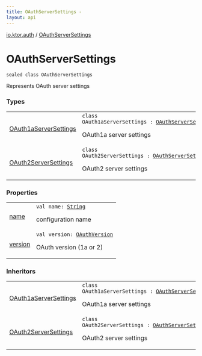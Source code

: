 ```yaml
---
title: OAuthServerSettings - 
layout: api
---
```


<div class='api-docs-breadcrumbs'><a href="../index.html">io.ktor.auth</a> / <a href="./index.html">OAuthServerSettings</a></div>

# OAuthServerSettings

<div class="signature"><code><span class="keyword">sealed</span> <span class="keyword">class </span><span class="identifier">OAuthServerSettings</span></code></div>

Represents OAuth server settings

### Types

<table class="api-docs-table">
<tbody>
<tr>
<td markdown="1">

<a href="-o-auth1a-server-settings/index.html">OAuth1aServerSettings</a>


</td>
<td markdown="1">
<div class="signature"><code><span class="keyword">class </span><span class="identifier">OAuth1aServerSettings</span>&nbsp;<span class="symbol">:</span>&nbsp;<a href="./index.md"><span class="identifier">OAuthServerSettings</span></a></code></div>

OAuth1a server settings


</td>
</tr>
<tr>
<td markdown="1">

<a href="-o-auth2-server-settings/index.html">OAuth2ServerSettings</a>


</td>
<td markdown="1">
<div class="signature"><code><span class="keyword">class </span><span class="identifier">OAuth2ServerSettings</span>&nbsp;<span class="symbol">:</span>&nbsp;<a href="./index.md"><span class="identifier">OAuthServerSettings</span></a></code></div>

OAuth2 server settings


</td>
</tr>
</tbody>
</table>

### Properties

<table class="api-docs-table">
<tbody>
<tr>
<td markdown="1">

<a href="name.html">name</a>


</td>
<td markdown="1">
<div class="signature"><code><span class="keyword">val </span><span class="identifier">name</span><span class="symbol">: </span><a href="https://kotlinlang.org/api/latest/jvm/stdlib/kotlin/-string/index.html"><span class="identifier">String</span></a></code></div>

configuration name


</td>
</tr>
<tr>
<td markdown="1">

<a href="version.html">version</a>


</td>
<td markdown="1">
<div class="signature"><code><span class="keyword">val </span><span class="identifier">version</span><span class="symbol">: </span><a href="../-o-auth-version/index.html"><span class="identifier">OAuthVersion</span></a></code></div>

OAuth version (1a or 2)


</td>
</tr>
</tbody>
</table>

### Inheritors

<table class="api-docs-table">
<tbody>
<tr>
<td markdown="1">

<a href="-o-auth1a-server-settings/index.html">OAuth1aServerSettings</a>


</td>
<td markdown="1">
<div class="signature"><code><span class="keyword">class </span><span class="identifier">OAuth1aServerSettings</span>&nbsp;<span class="symbol">:</span>&nbsp;<a href="./index.md"><span class="identifier">OAuthServerSettings</span></a></code></div>

OAuth1a server settings


</td>
</tr>
<tr>
<td markdown="1">

<a href="-o-auth2-server-settings/index.html">OAuth2ServerSettings</a>


</td>
<td markdown="1">
<div class="signature"><code><span class="keyword">class </span><span class="identifier">OAuth2ServerSettings</span>&nbsp;<span class="symbol">:</span>&nbsp;<a href="./index.md"><span class="identifier">OAuthServerSettings</span></a></code></div>

OAuth2 server settings


</td>
</tr>
</tbody>
</table>
